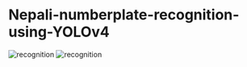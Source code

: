 # Nepali-numberplate-recognition-using-YOLOv4
![recognition](https://user-images.githubusercontent.com/89979815/185759751-78cf91d4-7957-40a9-a377-c5e40d4cb4e0.png)
![recognition](https://user-images.githubusercontent.com/89979815/185759771-a86c53ad-f913-4214-b320-b7cc98c408fe.JPG)
